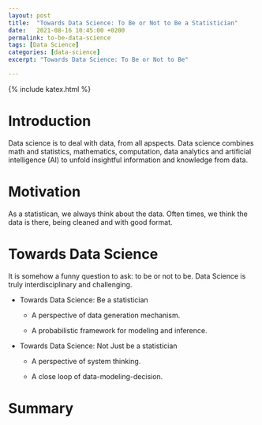 ```yaml
---
layout: post
title:  "Towards Data Science: To Be or Not to Be a Statistician"
date:   2021-08-16 10:45:00 +0200
permalink: to-be-data-science
tags: [Data Science]
categories: [data-science]
excerpt: "Towards Data Science: To Be or Not to Be"

---
```

{% include katex.html %}

# Introduction
Data science is to deal with data, from all apspects. 
Data science combines math and statistics, mathematics, computation, data analytics and artificial intelligence (AI) to unfold insightful information and knowledge from data.

# Motivation
As a statistican, we always think about the data. Often times, we think the data is there, being cleaned and with good format.

# Towards Data Science

It is somehow a funny question to ask: to be or not to be. Data Science is truly interdisciplinary and challenging.
- Towards Data Science: Be a statistician

    + A perspective of data generation mechanism.
  
    + A probabilistic framework for modeling and inference.
- Towards Data Science: Not Just be a statistician

     + A perspective of system thinking.

     + A close loop of data-modeling-decision.

# Summary
